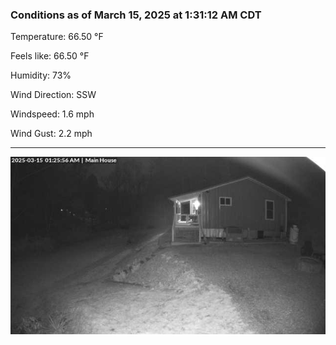 ### Conditions as of March 15, 2025 at 1:31:12 AM CDT 

Temperature: 66.50 &deg;F

Feels like: 66.50 &deg;F

Humidity: 73%

Wind Direction: SSW

Windspeed: 1.6 mph

Wind Gust: 2.2 mph

---

<img src="./images/latest.jpeg"/>

